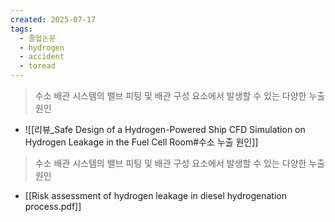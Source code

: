 ```yaml
---
created: 2025-07-17
tags:
  - 졸업논문
  - hydrogen
  - accident
  - toread
---
```

> 수소 배관 시스템의 밸브 피팅 및 배관 구성 요소에서 발생할 수 있는 다양한 누출 원인
- ![[리뷰_Safe Design of a Hydrogen-Powered Ship CFD Simulation on Hydrogen Leakage in the Fuel Cell Room#수소 누출 원인]]

> 수소 배관 시스템의 밸브 피팅 및 배관 구성 요소에서 발생할 수 있는 다양한 누출 원인
- [[Risk assessment of hydrogen leakage in diesel hydrogenation process.pdf]]


